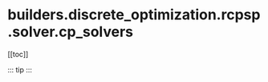 # builders.discrete_optimization.rcpsp.solver.cp_solvers

[[toc]]

::: tip
<skdecide-summary></skdecide-summary>
:::

